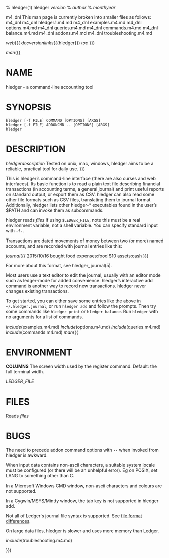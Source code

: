 % hledger(1) hledger _version_
% _author_
% _monthyear_

m4_dnl This man page is currently broken into smaller files as follows:
m4_dnl
m4_dnl hledger.1.m4.md
m4_dnl  examples.m4.md
m4_dnl  options.m4.md
m4_dnl  queries.m4.md
m4_dnl  commands.m4.md
m4_dnl   balance.m4.md
m4_dnl  addons.m4.md
m4_dnl  troubleshooting.m4.md

_web_({{
_docversionlinks_({{hledger}})
_toc_
}})

_man_({{

# NAME

hledger - a command-line accounting tool

# SYNOPSIS

`hledger [-f FILE] COMMAND [OPTIONS] [ARGS]`\
`hledger [-f FILE] ADDONCMD -- [OPTIONS] [ARGS]`\
`hledger`

# DESCRIPTION

_hledgerdescription_
Tested on unix, mac, windows, hledger aims to be a reliable, practical
tool for daily use.
}})

This is hledger’s command-line interface (there are also curses and web
interfaces). Its basic function is to read a plain text file describing
financial transactions (in accounting terms, a general journal) and
print useful reports on standard output, or export them as CSV. hledger
can also read some other file formats such as CSV files, translating
them to journal format. Additionally, hledger lists other hledger-\* 
executables found in the user’s \$PATH and can invoke them as subcommands.

hledger reads _files_ 
If using `$LEDGER_FILE`, note this must be a real environment variable, 
not a shell variable.
You can specify standard input with `-f-`.

Transactions are dated movements of money between two (or more) named
accounts, and are recorded with journal entries like this:

_journal_({{
2015/10/16 bought food
 expenses:food          $10
 assets:cash
}})

For more about this format, see hledger_journal(5).

Most users use a text editor to edit the journal, usually with an editor
mode such as ledger-mode for added convenience. hledger’s interactive
add command is another way to record new transactions. hledger never
changes existing transactions.

To get started, you can either save some entries like the above in
`~/.hledger.journal`, or run `hledger add` and follow the prompts. Then
try some commands like `hledger print` or `hledger balance`.
Run `hledger` with no arguments for a list of commands.
 
_include_(examples.m4.md)
_include_(options.m4.md)
_include_(queries.m4.md)
_include_(commands.m4.md)
_man_({{

# ENVIRONMENT

**COLUMNS**
The screen width used by the register command. 
Default: the full terminal width.

_LEDGER_FILE_

# FILES

Reads _files_

# BUGS

The need to precede addon command options with `--` when invoked from hledger is awkward.

When input data contains non-ascii characters, a suitable system locale must be configured (or there will be an unhelpful error).
Eg on POSIX, set LANG to something other than C.

In a Microsoft Windows CMD window, non-ascii characters and colours are not supported.

In a Cygwin/MSYS/Mintty window, the tab key is not supported in hledger add.

Not all of Ledger's journal file syntax is supported. See [file format differences](faq#file-format-differences).

On large data files, hledger is slower and uses more memory than Ledger.

_include_(troubleshooting.m4.md)

}})

